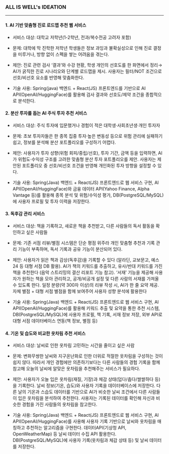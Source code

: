 
### ALL IS WELL's IDEATION
---

 
 
 #### 1. AI 기반 맞춤형 진로 로드맵 추천 웹 서비스
  
-  서비스 대상: 대학교 저학년(1-2학년, 전과/복수전공 고려자 포함)
    
- 문제: 대학에 막 진학한 저학년 학생들은 정보 과잉과 불확실성으로 인해 진로 결정을 미루거나, 방향 없이 스펙을 쌓는 어려움을 겪는다.
    
- 제안: 진로 관련 검사 ‘결과’와 수강 현황, 학생 개인의 선호도를 한 화면에서 정리→ AI가 굵직한 진로 시나리오와 단계별 로드맵을 제시. 사용자는 필터/NOT 조건으로 선호/비선호 요소를 반영해 맞춤화한다.
    
- 기술 사용: Spring(java) 백엔드 + React(JS) 프론트엔드를 기반으로 AI API(OpenAI/HuggingFace)를 활용해 검사 결과와 선호도/제약 조건을 종합적으로 분석한다.
      
 #### 2. 분산 투자를 돕는 AI 주식 투자 추천 서비스

- 서비스 대상: 주식 투자에 입문했거나 경험이 적은 대학생·사회초년생·개인 투자자
    
- 문제: 초보 투자자들은 한 종목 집중 투자·높은 변동성 등으로 위험 관리에 실패하기 쉽고, 정보를 분석해 분산 포트폴리오를 구성하기 어렵다.
    
- 제안: 사용자가 투자 성향(위험 회피/중립/선호), 투자 기간, 금액 등을 입력하면, AI가 위험도·수익성 구조를 고려한 맞춤형 분산 투자 포트폴리오를 제안. 사용자는 제안된 포트폴리오 중 선호/비선호 조건을 반영해 개인화된 투자 방향을 설정할 수 있다.
    
- 기술 사용: Spring(Java) 백엔드 + React(JS) 프론트엔드로 웹 서비스 구현, AI API(OpenAI/HuggingFace)와 금융 데이터 API(Yahoo Finance, Alpha Vantage 등)를 활용해 종목 분석 및 위험/수익성 평가, DB(PostgreSQL/MySQL)에 사용자 프로필 및 투자 이력을 저장한다.

#### 3. 독후감 관리 서비스
- 서비스 대상: 책을 기록하고, 새로운 책을 추천받고, 다른 사람들의 독서 활동을 확인하고 싶은 사람들

- 문제: 기존 서점 리뷰/별점 시스템은 단순 평점 위주라 개인 맞춤형 추천과 기록 관리 기능이 부족하며, 독서 기록과 공유 기능이 분산되어 있다.
    
- 제안: 사용자가 읽은 책과 감상(독후감)을 기록할 수 있다 (알라딘, 교보문고, 예스24 등 대형 서점 DB 활용). AI가 책의 키워드를 추출하고, 유사/반대 키워드를 가진 책을 추천한다 (음악 스트리밍의 결산 리포트 기능 참고). ‘서재’ 기능을 제공해 사용자가 원하는 책을 모아 관리하고, 공개/비공개 설정 및 다른 사람의 서재를 가져올 수 있도록 한다. 일정 분량(약 300자 이상)의 리뷰 작성 시, AI가 한 줄 요약 제공. 자체 별점 + 대형 서점 별점을 함께 보여주어 사용자 성향 분석에 활용한다
    
- 기술 사용: Spring(Java) 백엔드 + React(JS) 프론트엔드로 웹 서비스 구현, AI API(OpenAI/HuggingFace)를 활용해 키워드 추출 및 요약을 통한 추천 시스템, DB(PostgreSQL/MySQL)에 사용자 프로필, 책 기록, 서재 정보 저장, 외부 API로 대형 서점 데이터베이스 연동(책 정보, 별점 등)
 
#### 4. 기온 및 습도와 비교한 옷차림 추천 서비스
- 서비스 대상: 날씨로 인한 옷차림 고민하는 시간을 줄이고 싶은 사람
    
- 문제: 변화무쌍한 날씨와 지구온난화로 인한 더위로 적절한 옷차림을 구성하는 것이 쉽지 않다. 따라서 개인 경험에만 의존하기보다는 다른 사람들의 경험 기록을 함께 참고해 오늘의 날씨에 알맞은 옷차림을 추천해주는 서비스가 필요하다.
    
- 제안: 사용자가 오늘 입은 옷차림(재질, 기장)과 체감 상태(덥다/춥다/쌀쌀하다 등)을 기록한다. 날씨 정보(기온, 습도)와 사용자 기록을 데이터베이스에 저장한다. 다른 날의 기온과 스습도 데이터를 기반으로 AI가 비슷한 날씨 조건에서 다른 사람들이 입은 옷차림을 분석하여 추천한다. 사용자는 기록된 데이터를 확인해 자신과 비슷한 경험을 가진 사람들의 옷차림을 참고한다.
    
- 기술 사용: Spring(Java) 백엔드 + React(JS) 프론트엔드로 웹 서비스 구현, AI API(OpenAI/HuggingFace)를 사용해 사용자 기록 기반으로 날씨와 옷차림을 매칭하고 추천하는 알고리즘을 구현한다. 데이터API(기상청 API, OpenWeatherMap) 등 날씨 데이터 수집 API 활용한다. DB(PostgreSQL/MySQL)에 사용자 기록(옷차림과 체감 상태 등) 및 날씨 데이터를 저장한다.
